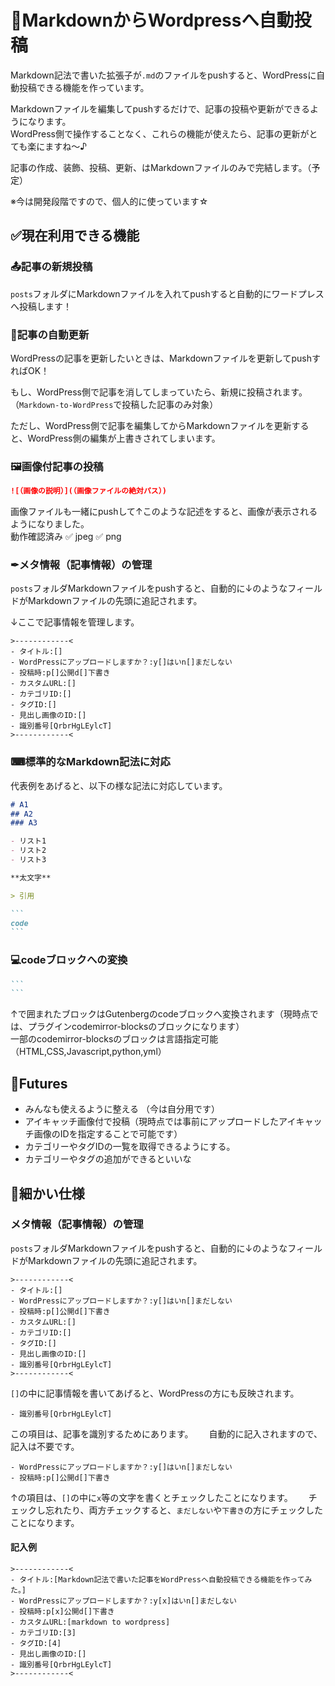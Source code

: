 # 🎉MarkdownからWordpressへ自動投稿
Markdown記法で書いた拡張子が`.md`のファイルをpushすると、WordPressに自動投稿できる機能を作っています。  

Markdownファイルを編集してpushするだけで、記事の投稿や更新ができるようになります。  
WordPress側で操作することなく、これらの機能が使えたら、記事の更新がとても楽にますね～♪

記事の作成、装飾、投稿、更新、はMarkdownファイルのみで完結します。（予定）

※今は開発段階ですので、個人的に使っています☆

## ✅現在利用できる機能
### 📤記事の新規投稿
`posts`フォルダにMarkdownファイルを入れてpushすると自動的にワードプレスへ投稿します！

### 🔄記事の自動更新
WordPressの記事を更新したいときは、Markdownファイルを更新してpushすればOK！

もし、WordPress側で記事を消してしまっていたら、新規に投稿されます。  
（`Markdown-to-WordPress`で投稿した記事のみ対象）

ただし、WordPress側で記事を編集してからMarkdownファイルを更新すると、WordPress側の編集が上書きされてしまいます。


### 🖼画像付記事の投稿
```markdown
![（画像の説明）](（画像ファイルの絶対パス）)
```
画像ファイルも一緒にpushして↑このような記述をすると、画像が表示されるようになりました。  
動作確認済み  ✅ jpeg ✅ png


### ✒メタ情報（記事情報）の管理
`posts`フォルダMarkdownファイルをpushすると、自動的に↓のようなフィールドがMarkdownファイルの先頭に追記されます。

↓ここで記事情報を管理します。
```
>------------<
- タイトル:[]
- WordPressにアップロードしますか？:y[]はいn[]まだしない
- 投稿時:p[]公開d[]下書き
- カスタムURL:[]
- カテゴリID:[]
- タグID:[]
- 見出し画像のID:[]
- 識別番号[QrbrHgLEylcT]
>------------<
```

### ⌨標準的なMarkdown記法に対応
代表例をあげると、以下の様な記法に対応しています。
~~~markdown
# A1
## A2
### A3

- リスト1
- リスト2
- リスト3

**太文字**

> 引用

```
code
```
~~~

### 💻codeブロックへの変換
~~~markdown
```
```
~~~
↑で囲まれたブロックはGutenbergのcodeブロックへ変換されます（現時点では、プラグインcodemirror-blocksのブロックになります）  
一部のcodemirror-blocksのブロックは言語指定可能（HTML,CSS,Javascript,python,yml）



## 📅Futures
- みんなも使えるように整える  （今は自分用です）
- アイキャッチ画像付で投稿（現時点では事前にアップロードしたアイキャッチ画像のIDを指定することで可能です）
- カテゴリーやタグIDの一覧を取得できるようにする。
- カテゴリーやタグの追加ができるといいな

## 📝細かい仕様
### メタ情報（記事情報）の管理
`posts`フォルダMarkdownファイルをpushすると、自動的に↓のようなフィールドがMarkdownファイルの先頭に追記されます。
```
>------------<
- タイトル:[]
- WordPressにアップロードしますか？:y[]はいn[]まだしない
- 投稿時:p[]公開d[]下書き
- カスタムURL:[]
- カテゴリID:[]
- タグID:[]
- 見出し画像のID:[]
- 識別番号[QrbrHgLEylcT]
>------------<
```
`[]`の中に記事情報を書いてあげると、WordPressの方にも反映されます。

```
- 識別番号[QrbrHgLEylcT]
```
この項目は、記事を識別するためにあります。　　
自動的に記入されますので、記入は不要です。

```
- WordPressにアップロードしますか？:y[]はいn[]まだしない
- 投稿時:p[]公開d[]下書き

```

↑の項目は、`[]`の中に`x`等の文字を書くとチェックしたことになります。　　
チェックし忘れたり、両方チェックすると、`まだしない`や`下書き`の方にチェックしたことになります。

#### 記入例
```
>------------<
- タイトル:[Markdown記法で書いた記事をWordPressへ自動投稿できる機能を作ってみた。]
- WordPressにアップロードしますか？:y[x]はいn[]まだしない
- 投稿時:p[x]公開d[]下書き
- カスタムURL:[markdown to wordpress]
- カテゴリID:[3]
- タグID:[4]
- 見出し画像のID:[]
- 識別番号[QrbrHgLEylcT]
>------------<
```
